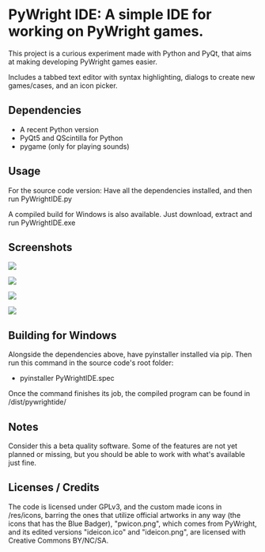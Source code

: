 # PyWright IDE: A simple IDE for working on PyWright games.

This project is a curious experiment made with Python and PyQt, that aims at making developing PyWright games easier.

Includes a tabbed text editor with syntax highlighting, dialogs to create new games/cases, and an icon picker.

## Dependencies

* A recent Python version
* PyQt5 and QScintilla for Python
* pygame (only for playing sounds)

## Usage

For the source code version: Have all the dependencies installed, and then run PyWrightIDE.py

A compiled build for Windows is also available. Just download, extract and run PyWrightIDE.exe

## Screenshots

![](https://i.imgur.com/oqsCuvX.png)

![](https://i.imgur.com/WXe6BjV.png)

![](https://i.imgur.com/BvEYvaq.png)

![](https://i.imgur.com/sz1tJgm.png)

## Building for Windows

Alongside the dependencies above, have pyinstaller installed via pip. Then run this command in the source code's root folder:

* pyinstaller PyWrightIDE.spec

Once the command finishes its job, the compiled program can be found in /dist/pywrightide/

## Notes

Consider this a beta quality software. Some of the features are not yet planned or missing, 
but you should be able to work with what's available just fine.

## Licenses / Credits

The code is licensed under GPLv3, and the custom made icons in /res/icons, barring the ones that utilize official artworks in any way
(the icons that has the Blue Badger), "pwicon.png", which comes from PyWright, and its edited versions "ideicon.ico" and "ideicon.png",
are licensed with Creative Commons BY/NC/SA.